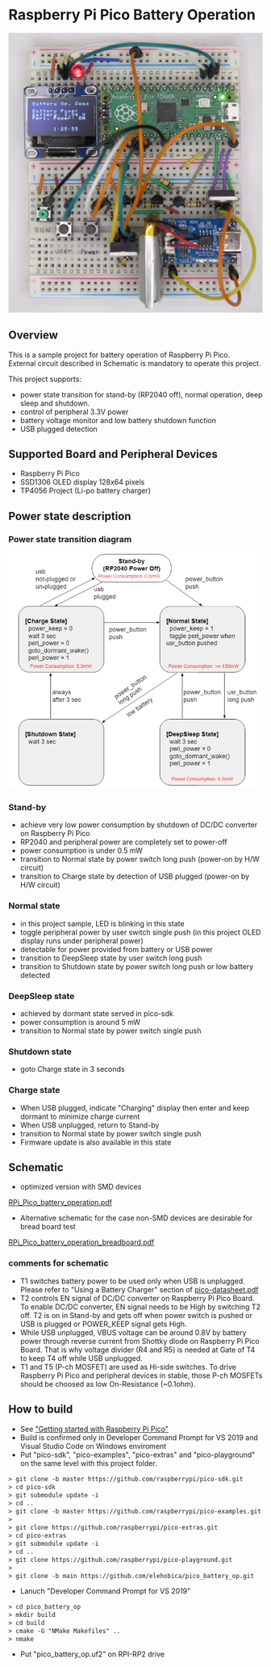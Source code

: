 # Raspberry Pi Pico Battery Operation
![Scene1](doc/pico_battery_operation_breadboard.jpg)

## Overview
This is a sample project for battery operation of Raspberry Pi Pico.<br>
External circuit described in Schematic is mandatory to operate this project.

This project supports:
* power state transition for stand-by (RP2040 off), normal operation, deep sleep and shutdown.
* control of peripheral 3.3V power
* battery voltage monitor and low battery shutdown function
* USB plugged detection

## Supported Board and Peripheral Devices
* Raspberry Pi Pico
* SSD1306 OLED display 128x64 pixels
* TP4056 Project (Li-po battery charger)

## Power state description
### Power state transition diagram
![power_state_diagram](doc/power_state_diagram.png)

### Stand-by
* achieve very low power consumption by shutdown of DC/DC converter on Raspberry Pi Pico
* RP2040 and peripheral power are completely set to power-off
* power consumption is under 0.5 mW
* transition to Normal state by power switch long push (power-on by H/W circuit)
* transition to Charge state by detection of USB plugged (power-on by H/W circuit)

### Normal state
* in this project sample, LED is blinking in this state
* toggle peripheral power by user switch single push (in this project OLED display runs under peripheral power)
* detectable for power provided from battery or USB power
* transition to DeepSleep state by user switch long push
* transition to Shutdown state by power switch long push or low battery detected

### DeepSleep state
* achieved by dormant state served in pico-sdk
* power consumption is around 5 mW
* transition to Normal state by power switch single push

### Shutdown state
* goto Charge state in 3 seconds

### Charge state
* When USB plugged, indicate "Charging" display then enter and keep dormant to minimize charge current
* When USB unplugged, return to Stand-by
* transition to Normal state by power switch single push
* Firmware update is also available in this state

## Schematic
* optimized version with SMD devices

[RPi_Pico_battery_operation.pdf](doc/RPi_Pico_battery_operation.pdf)

* Alternative schematic for the case non-SMD devices are desirable for bread board test

[RPi_Pico_battery_operation_breadboard.pdf](doc/RPi_Pico_battery_operation_breadboard.pdf)

### comments for schematic
* T1 switches battery power to be used only when USB is unplugged. Please refer to "Using a Battery Charger" section of [pico-datasheet.pdf](https://datasheets.raspberrypi.org/pico/pico-datasheet.pdf)
* T2 controls EN signal of DC/DC converter on Raspberry Pi Pico Board. To enable DC/DC converter, EN signal needs to be High by switching T2 off.
  T2 is on in Stand-by and gets off when power switch is pushed or USB is plugged or POWER_KEEP signal gets High.
* While USB unplugged, VBUS voltage can be around 0.8V by battery power through reverse current from Shottky diode on Raspberry Pi Pico Board.
  That is why voltage divider (R4 and R5) is needed at Gate of T4 to keep T4 off while USB unplugged.
* T1 and T5 (P-ch MOSFET) are used as Hi-side switches. To drive Raspberry Pi Pico and peripheral devices in stable, those P-ch MOSFETs should be choosed as low On-Resistance (~0.1ohm).

## How to build
* See ["Getting started with Raspberry Pi Pico"](https://datasheets.raspberrypi.org/pico/getting-started-with-pico.pdf)
* Build is confirmed only in Developer Command Prompt for VS 2019 and Visual Studio Code on Windows enviroment
* Put "pico-sdk", "pico-examples", "pico-extras" and "pico-playground" on the same level with this project folder.
```
> git clone -b master https://github.com/raspberrypi/pico-sdk.git
> cd pico-sdk
> git submodule update -i
> cd ..
> git clone -b master https://github.com/raspberrypi/pico-examples.git
> 
> git clone https://github.com/raspberrypi/pico-extras.git
> cd pico-extras
> git submodule update -i
> cd ..
> git clone https://github.com/raspberrypi/pico-playground.git
> 
> git clone -b main https://github.com/elehobica/pico_battery_op.git
```
* Lanuch "Developer Command Prompt for VS 2019"
```
> cd pico_battery_op
> mkdir build
> cd build
> cmake -G "NMake Makefiles" ..
> nmake
```
* Put "pico_battery_op.uf2" on RPI-RP2 drive
